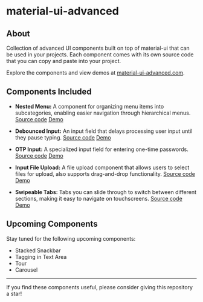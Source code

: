 # material-ui-advanced

## About

Collection of advanced UI components built on top of material-ui that can be used in your projects. Each component comes with its own source code that you can copy and paste into your project.

Explore the components and view demos at [material-ui-advanced.com](https://material-ui-advanced.com/).

## Components Included

- **Nested Menu:** A component for organizing menu items into subcategories, enabling easier navigation through hierarchical menus. [Source code](https://github.com/sai6855/material-ui-advanced/blob/master/src/components/NestedMenu.tsx) [Demo](https://material-ui-advanced.com/)

- **Debounced Input:** An input field that delays processing user input until they pause typing. [Source code](https://github.com/sai6855/material-ui-advanced/blob/master/src/components/DebouncedInput.tsx) [Demo](https://material-ui-advanced.com/#debounced-input)

- **OTP Input:** A specialized input field for entering one-time passwords. [Source code](https://github.com/sai6855/material-ui-advanced/blob/master/src/components/OtpInput.tsx) [Demo](https://material-ui-advanced.com/#otp-input)

- **Input File Upload:** A file upload component that allows users to select files for upload, also supports drag-and-drop functionality. [Source code](https://github.com/sai6855/material-ui-advanced/blob/master/src/components/InputFileUpload.tsx) [Demo](https://material-ui-advanced.com/#input-file-upload)

- **Swipeable Tabs:** Tabs you can slide through to switch between different sections, making it easy to navigate on touchscreens. [Source code](https://github.com/sai6855/material-ui-advanced/blob/master/src/components/SwipeableTabs.tsx) [Demo](https://material-ui-advanced.com/#swipeable-tabs)

## Upcoming Components

Stay tuned for the following upcoming components:

- Stacked Snackbar
- Tagging in Text Area
- Tour
- Carousel

---

If you find these components useful, please consider giving this repository a star!
